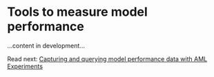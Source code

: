 # Tools to measure model performance

...content in development...

Read next: [Capturing and querying model performance data with AML Experiments](./capture-query-model-performance-with-aml-experiments.md)

